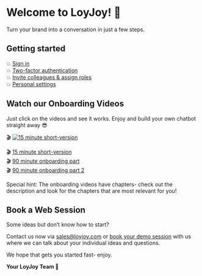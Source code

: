 # Welcome to LoyJoy! 🎉

Turn your brand into a conversation in just a few steps.

## Getting started
💥  [Sign in](/getting_started/sign_in/sign_in.md)<br/>
💥  [Two-factor authentication](/getting_started/2FA/2FA.md)<br/>
💥  [Invite colleagues & assign roles](/getting_started/roles/roles.md)<br/>
💥  [Personal settings](/getting_started/personal_settings/personal_settings.md)


## Watch our Onboarding Videos

Just click on the videos and see it works. Enjoy and build your own chatbot straight away 😎

🎬  [![15 minute short-version](15min "15min.png")]([hyperlink](https://youtu.be/yWjV9JyEatY))

🎬  [15 minute short-version](https://youtu.be/yWjV9JyEatY) <br/>
🎬  [90 minute onboarding part](https://youtu.be/qpZdAn9mJ7g) <br/>
🎬  [90 minute onboarding part 2](https://youtu.be/zBQmZmX0mHk) <br/>

Special hint: The onboarding videos have chapters- check out the description
and look for the chapters that are most relevant for you! 

## Book a Web Session
Some ideas but don’t know how to start?

Contact us now via sales@loyjoy.com or [book your demo session](https://calendly.com/loyjoy/demo/) with us where we can talk about your individual ideas and questions.

We hope that gets you started fast- enjoy. <br/>

__Your LoyJoy Team 🚀__


